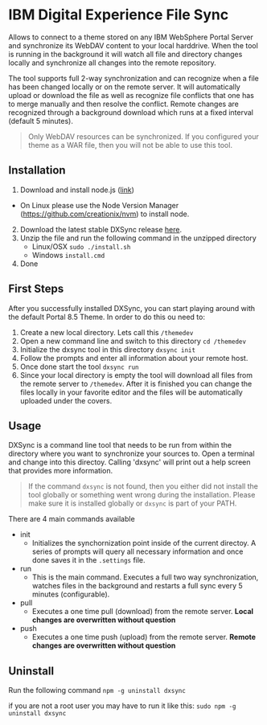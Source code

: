 # IBM Digital Experience File Sync
Allows to connect to a theme stored on any IBM WebSphere Portal Server and synchronize its WebDAV content to your local harddrive. When the tool is running in the background it will watch all file and directory changes locally and synchronize all changes into the remote repository.

The tool supports full 2-way synchronization and can recognize when a file has been changed locally or on the remote server. It will automatically upload or download the file as well as recognize file conflicts that one has to merge manually and then resolve the conflict. Remote changes are recognized through a background download which runs at a fixed interval (default 5 minutes).

> Only WebDAV resources can be synchronized. If you configured your theme as a WAR file, then you will not be able to use this tool.

## Installation
1. Download and install node.js ([link](http://nodejs.org/))
 * On Linux please use the Node Version Manager (https://github.com/creationix/nvm) to install node.
2. Download the latest stable DXSync release [here](https://github.com/digexp/dxsync/blob/master/release/DXSyncCLI-1.0.0.zip?raw=true).
3. Unzip the file and run the following command in the unzipped directory
    * Linux/OSX
    `sudo ./install.sh`
    * Windows
    `install.cmd`
4. Done

## First Steps
After you successfully installed DXSync, you can start playing around with the default Portal 8.5 Theme. In order to do this ou need to:
1. Create a new local directory. Lets call this `/themedev`
2. Open a new command line and switch to this directory
   `cd /themedev`
3. Initialize the dxsync tool in this directory
   `dxsync init`
4. Follow the prompts and enter all information about your remote host.
5. Once done start the tool
   `dxsync run`
6. Since your local directory is empty the tool will download all files from the remote server to `/themedev`. After it is finished you can change the files locally in your favorite editor and the files will be automatically uploaded under the covers.

## Usage
DXSync is a command line tool that needs to be run from within the directory where you want to synchronize your sources to.
Open a terminal and change into this directoy. Calling 'dxsync' will print out a help screen that provides more information.
> If the command `dxsync` is not found, then you either did not install the tool globally or something went wrong during the installation. Please make sure it is installed globally or `dxsync` is part of your PATH.

There are 4 main commands available

 * init
    - Initializes the synchornization point inside of the current directoy. A series of prompts will query all necessary information and once done saves it in the `.settings` file.
 * run
     - This is the main command. Executes a full two way synchronization, watches files in the background and restarts a full sync every 5 minutes (configurable).
 * pull
     - Executes a one time pull (download) from the remote server. **Local changes are overwritten without question**
 * push
     - Executes a one time push (upload) from the remote server. **Remote changes are overwritten without question**

## Uninstall

Run the following command
`npm -g uninstall dxsync`

if you are not a root user you may have to run it like this:
`sudo npm -g uninstall dxsync`
